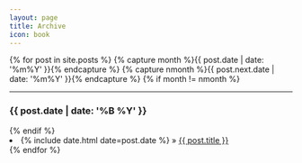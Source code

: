 ```yaml
---
layout: page
title: Archive
icon: book
---
```


{% for post in site.posts %}
  {% capture month %}{{ post.date | date: '%m%Y' }}{% endcapture %}
  {% capture nmonth %}{{ post.next.date | date: '%m%Y' }}{% endcapture %}
    {% if month != nmonth %}
<hr/>
<h3>{{ post.date | date: '%B %Y' }}</h3>
    {% endif %}
  <li>
    {% include date.html date=post.date %} &raquo; <a href="{{ post.url }}">{{ post.title }}</a>
  </li>
{% endfor %}
